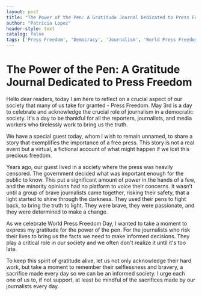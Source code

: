 ```yaml
---
layout: post
title: "The Power of the Pen: A Gratitude Journal Dedicated to Press Freedom"
author: "Patricia Lopez"
header-style: text
catalog: false
tags: ['Press Freedom', 'Democracy', 'Journalism', 'World Press Freedom Day', 'Gratitude']
---
```


# The Power of the Pen: A Gratitude Journal Dedicated to Press Freedom  

Hello dear readers, today I am here to reflect on a crucial aspect of our society that many of us take for granted - Press Freedom. May 3rd is a day to celebrate and acknowledge the crucial role of journalism in a democratic society. It's a day to be thankful for all the reporters, journalists, and media workers who tirelessly work to bring us the truth.  

We have a special guest today, whom I wish to remain unnamed, to share a story that exemplifies the importance of a free press. This story is not a real event but a virtual, a fictional account of what might happen if we lost this precious freedom.  

Years ago, our guest lived in a society where the press was heavily censored. The government decided what was important enough for the public to know. This put a significant amount of power in the hands of a few, and the minority opinions had no platform to voice their concerns. It wasn’t until a group of brave journalists came together, risking their safety, that a light started to shine through the darkness. They used their pens to fight back, to bring the truth to light. They were brave, they were passionate, and they were determined to make a change.  

As we celebrate World Press Freedom Day, I wanted to take a moment to express my gratitude for the power of the pen. For the journalists who risk their lives to bring us the facts we need to make informed decisions. They play a critical role in our society and we often don't realize it until it's too late.  

To keep this spirit of gratitude alive, let us not only acknowledge their hard work, but take a moment to remember their selflessness and bravery, a sacrifice made every day so we can be an informed society. I urge each one of us to, if not support, at least be mindful of the sacrifices made by our journalists every day.  
